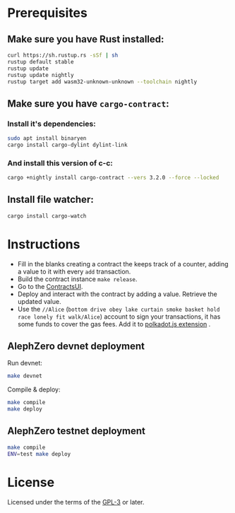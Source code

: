 # Prerequisites

## Make sure you have Rust installed:

```bash
curl https://sh.rustup.rs -sSf | sh
rustup default stable
rustup update
rustup update nightly
rustup target add wasm32-unknown-unknown --toolchain nightly
```

## Make sure you have `cargo-contract`:

### Install it's dependencies:

```bash
sudo apt install binaryen
cargo install cargo-dylint dylint-link
```

### And install this version of c-c:

```bash
cargo +nightly install cargo-contract --vers 3.2.0 --force --locked
```

## Install file watcher:

```bash
cargo install cargo-watch
```

# Instructions

- Fill in the blanks creating a contract the keeps track of a counter, adding a value to it with every `add` transaction.
- Build the contract instance `make release`.
- Go to the [ContractsUI](https://contracts-ui.substrate.io/?rpc=wss://ws.test.azero.dev).
- Deploy and interact with the contract by adding a value. Retrieve the updated value.
 - Use the `//Alice` (`bottom drive obey lake curtain smoke basket hold race lonely fit walk/Alice`) account to sign your transactions, it has some funds to cover the gas fees. Add it to [polkadot.js extension](https://polkadot.js.org/extension/) .

## AlephZero devnet deployment

Run devnet:

```bash
make devnet
```

Compile & deploy:

```bash
make compile
make deploy
```

## AlephZero testnet deployment

```bash
make compile
ENV=test make deploy
```

# License

Licensed under the terms of the [GPL-3](./LICENSE.md) or later.
